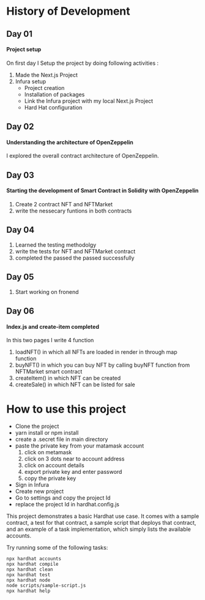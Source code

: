 # History of Development

## Day 01

#### Project setup
On first day I Setup the project by doing following activities :

1. Made the Next.js Project
2. Infura setup
    - Project creation
    - Installation of packages
    - Link the Infura project with my local Next.js Project
    - Hard Hat configuration

## Day 02

#### Understanding the architecture of OpenZeppelin

I explored the overall contract architecture of OpenZeppelin.

## Day 03

#### Starting the development of Smart Contract in Solidity with OpenZeppelin

1. Create 2 contract NFT and NFTMarket 
2. write the nessecary funtions in both contracts

## Day 04 

1. Learned the testing methodolgy
2. write the tests for NFT and NFTMarket contract
3. completed the passed the passed successfully

## Day 05 

1. Start working on fronend

## Day 06
#### Index.js and create-item completed

In this two pages I write 4 function 

 1. loadNFT() in which all NFTs are loaded in render in through map function
 2. buyNFT() in which you can buy NFT by calling buyNFT function from NFTMarket smart contract
 3. createItem() in which NFT can be created
 4. createSale() in which NFT can be listed for sale

# How to use this project

- Clone the project
- yarn install or npm install
- create a .secret file in main directory
- paste the private key from your matamask account
  1. click on metamask
  2. click on 3 dots near to account address
  3. click on account details
  4. export private key and enter password
  5. copy the private key
- Sign in Infura
- Create new project
- Go to settings and copy the project Id 
- replace the project Id in hardhat.config.js 

This project demonstrates a basic Hardhat use case. It comes with a sample contract, a test for that contract, a sample script that deploys that contract, and an example of a task implementation, which simply lists the available accounts.

Try running some of the following tasks:

```shell
npx hardhat accounts
npx hardhat compile
npx hardhat clean
npx hardhat test
npx hardhat node
node scripts/sample-script.js
npx hardhat help
```

